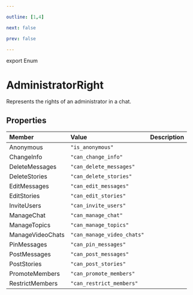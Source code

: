 ```yaml
---

outline: [1,4]

next: false

prev: false

---
```


export Enum
# AdministratorRight

Represents the rights of an administrator in a chat.

## Properties

| Member | Value | Description |
| :--- | :--- | :--- |
| Anonymous | `"is_anonymous"` | |
| ChangeInfo | `"can_change_info"` | |
| DeleteMessages | `"can_delete_messages"` | |
| DeleteStories | `"can_delete_stories"` | |
| EditMessages | `"can_edit_messages"` | |
| EditStories | `"can_edit_stories"` | |
| InviteUsers | `"can_invite_users"` | |
| ManageChat | `"can_manage_chat"` | |
| ManageTopics | `"can_manage_topics"` | |
| ManageVideoChats | `"can_manage_video_chats"` | |
| PinMessages | `"can_pin_messages"` | |
| PostMessages | `"can_post_messages"` | |
| PostStories | `"can_post_stories"` | |
| PromoteMembers | `"can_promote_members"` | |
| RestrictMembers | `"can_restrict_members"` | |

